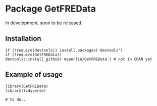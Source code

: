 # Package GetFREData

In development, soon to be released.

## Installation

```
if (!require(devtools)) install.packages('devtools')
if (!require(GetFREData)) devtools::install_github('msperlin/GetFREData') # not in CRAN yet
```

## Example of usage

```
library(GetFREData)
library(tidyverse)

# to do..
```
